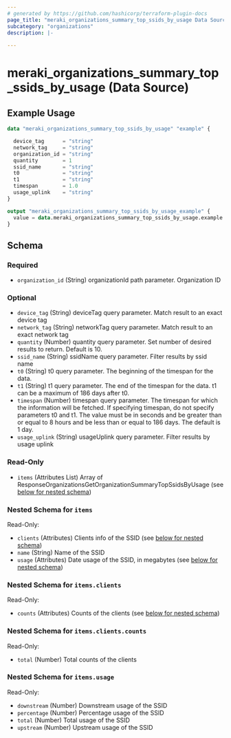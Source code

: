 ```yaml
---
# generated by https://github.com/hashicorp/terraform-plugin-docs
page_title: "meraki_organizations_summary_top_ssids_by_usage Data Source - terraform-provider-meraki"
subcategory: "organizations"
description: |-
  
---
```


# meraki_organizations_summary_top_ssids_by_usage (Data Source)



## Example Usage

```terraform
data "meraki_organizations_summary_top_ssids_by_usage" "example" {

  device_tag      = "string"
  network_tag     = "string"
  organization_id = "string"
  quantity        = 1
  ssid_name       = "string"
  t0              = "string"
  t1              = "string"
  timespan        = 1.0
  usage_uplink    = "string"
}

output "meraki_organizations_summary_top_ssids_by_usage_example" {
  value = data.meraki_organizations_summary_top_ssids_by_usage.example.items
}
```

<!-- schema generated by tfplugindocs -->
## Schema

### Required

- `organization_id` (String) organizationId path parameter. Organization ID

### Optional

- `device_tag` (String) deviceTag query parameter. Match result to an exact device tag
- `network_tag` (String) networkTag query parameter. Match result to an exact network tag
- `quantity` (Number) quantity query parameter. Set number of desired results to return. Default is 10.
- `ssid_name` (String) ssidName query parameter. Filter results by ssid name
- `t0` (String) t0 query parameter. The beginning of the timespan for the data.
- `t1` (String) t1 query parameter. The end of the timespan for the data. t1 can be a maximum of 186 days after t0.
- `timespan` (Number) timespan query parameter. The timespan for which the information will be fetched. If specifying timespan, do not specify parameters t0 and t1. The value must be in seconds and be greater than or equal to 8 hours and be less than or equal to 186 days. The default is 1 day.
- `usage_uplink` (String) usageUplink query parameter. Filter results by usage uplink

### Read-Only

- `items` (Attributes List) Array of ResponseOrganizationsGetOrganizationSummaryTopSsidsByUsage (see [below for nested schema](#nestedatt--items))

<a id="nestedatt--items"></a>
### Nested Schema for `items`

Read-Only:

- `clients` (Attributes) Clients info of the SSID (see [below for nested schema](#nestedatt--items--clients))
- `name` (String) Name of the SSID
- `usage` (Attributes) Date usage of the SSID, in megabytes (see [below for nested schema](#nestedatt--items--usage))

<a id="nestedatt--items--clients"></a>
### Nested Schema for `items.clients`

Read-Only:

- `counts` (Attributes) Counts of the clients (see [below for nested schema](#nestedatt--items--clients--counts))

<a id="nestedatt--items--clients--counts"></a>
### Nested Schema for `items.clients.counts`

Read-Only:

- `total` (Number) Total counts of the clients



<a id="nestedatt--items--usage"></a>
### Nested Schema for `items.usage`

Read-Only:

- `downstream` (Number) Downstream usage of the SSID
- `percentage` (Number) Percentage usage of the SSID
- `total` (Number) Total usage of the SSID
- `upstream` (Number) Upstream usage of the SSID

